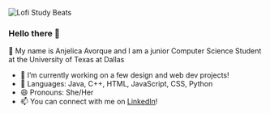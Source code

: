 ![Lofi Study Beats](https://thumbs.gfycat.com/AccurateYawningAnchovy-max-1mb.gif)

### Hello there 👋
💬 My name is Anjelica Avorque and I am a junior Computer Science Student at the University of Texas at Dallas
- 🔭 I’m currently working on a few design and web dev projects!
- 🌱 Languages: Java, C++, HTML, JavaScript, CSS, Python
- 😄 Pronouns: She/Her
- 📫 You can connect with me on [LinkedIn](https://www.linkedin.com/in/anjelica-avorque/)! 
<!--
**evanjelica/evanjelica** is a ✨ _special_ ✨ repository because its `README.md` (this file) appears on your GitHub profile.

Here are some ideas to get you started:

- 🔭 I’m currently working on ...
- 🌱 I’m currently learning ...
- 👯 I’m looking to collaborate on ...
- 🤔 I’m looking for help with ...
- 💬 Ask me about ...
- 📫 How to reach me: ...
- 😄 Pronouns: ...
- ⚡ Fun fact: ...
-->
